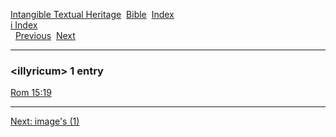 [Intangible Textual Heritage](../../index)  [Bible](../index) 
[Index](index)   
[i Index](_i_)  
  [Previous](c05741)  [Next](c05743) 

------------------------------------------------------------------------

### &lt;illyricum&gt; 1 entry

[Rom 15:19](../kjv/rom015.htm#019)  

------------------------------------------------------------------------

[Next: image's (1)](c05743)
